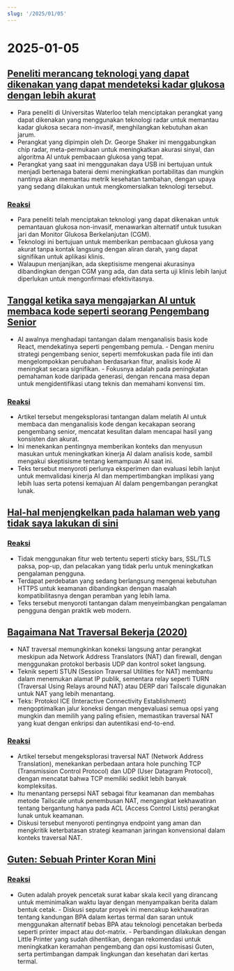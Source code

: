 ```yaml
---
slug: '/2025/01/05'
---
```


# 2025-01-05

## [Peneliti merancang teknologi yang dapat dikenakan yang dapat mendeteksi kadar glukosa dengan lebih akurat](https://uwaterloo.ca/news/media/no-more-needles-tracking-blood-sugar-your-wrist)

- Para peneliti di Universitas Waterloo telah menciptakan perangkat yang dapat dikenakan yang menggunakan teknologi radar untuk memantau kadar glukosa secara non-invasif, menghilangkan kebutuhan akan jarum.
- Perangkat yang dipimpin oleh Dr. George Shaker ini menggabungkan chip radar, meta-permukaan untuk meningkatkan akurasi sinyal, dan algoritma AI untuk pembacaan glukosa yang tepat.
- Perangkat yang saat ini menggunakan daya USB ini bertujuan untuk menjadi bertenaga baterai demi meningkatkan portabilitas dan mungkin nantinya akan memantau metrik kesehatan tambahan, dengan upaya yang sedang dilakukan untuk mengkomersialkan teknologi tersebut.

### [Reaksi](https://news.ycombinator.com/item?id=42599189)

- Para peneliti telah menciptakan teknologi yang dapat dikenakan untuk pemantauan glukosa non-invasif, menawarkan alternatif untuk tusukan jari dan Monitor Glukosa Berkelanjutan (CGM).
- Teknologi ini bertujuan untuk memberikan pembacaan glukosa yang akurat tanpa kontak langsung dengan aliran darah, yang dapat signifikan untuk aplikasi klinis.
- Walaupun menjanjikan, ada skeptisisme mengenai akurasinya dibandingkan dengan CGM yang ada, dan data serta uji klinis lebih lanjut diperlukan untuk mengonfirmasi efektivitasnya.

## [Tanggal ketika saya mengajarkan AI untuk membaca kode seperti seorang Pengembang Senior](https://nmn.gl/blog/ai-senior-developer)

- AI awalnya menghadapi tantangan dalam menganalisis basis kode React, mendekatinya seperti pengembang pemula. - Dengan meniru strategi pengembang senior, seperti memfokuskan pada file inti dan mengelompokkan perubahan berdasarkan fitur, analisis kode AI meningkat secara signifikan. - Fokusnya adalah pada peningkatan pemahaman kode daripada generasi, dengan rencana masa depan untuk mengidentifikasi utang teknis dan memahami konvensi tim.

### [Reaksi](https://news.ycombinator.com/item?id=42601847)

- Artikel tersebut mengeksplorasi tantangan dalam melatih AI untuk membaca dan menganalisis kode dengan kecakapan seorang pengembang senior, mencatat kesulitan dalam mencapai hasil yang konsisten dan akurat.
- Ini menekankan pentingnya memberikan konteks dan menyusun masukan untuk meningkatkan kinerja AI dalam analisis kode, sambil mengakui skeptisisme tentang kemampuan AI saat ini.
- Teks tersebut menyoroti perlunya eksperimen dan evaluasi lebih lanjut untuk memvalidasi kinerja AI dan mempertimbangkan implikasi yang lebih luas serta potensi kemajuan AI dalam pengembangan perangkat lunak.

## [Hal-hal menjengkelkan pada halaman web yang tidak saya lakukan di sini](http://rachelbythebay.com/w/2025/01/04/cruft/)

### [Reaksi](https://news.ycombinator.com/item?id=42599102)

- Tidak menggunakan fitur web tertentu seperti sticky bars, SSL/TLS paksa, pop-up, dan pelacakan yang tidak perlu untuk meningkatkan pengalaman pengguna.
- Terdapat perdebatan yang sedang berlangsung mengenai kebutuhan HTTPS untuk keamanan dibandingkan dengan masalah kompatibilitasnya dengan peramban yang lebih lama.
- Teks tersebut menyoroti tantangan dalam menyeimbangkan pengalaman pengguna dengan praktik web modern.

## [Bagaimana Nat Traversal Bekerja (2020)](https://tailscale.com/blog/how-nat-traversal-works)

- NAT traversal memungkinkan koneksi langsung antar perangkat meskipun ada Network Address Translators (NAT) dan firewall, dengan menggunakan protokol berbasis UDP dan kontrol soket langsung.
- Teknik seperti STUN (Session Traversal Utilities for NAT) membantu dalam menemukan alamat IP publik, sementara relay seperti TURN (Traversal Using Relays around NAT) atau DERP dari Tailscale digunakan untuk NAT yang lebih menantang.
- Teks: Protokol ICE (Interactive Connectivity Establishment) mengoptimalkan jalur koneksi dengan mengevaluasi semua opsi yang mungkin dan memilih yang paling efisien, memastikan traversal NAT yang kuat dengan enkripsi dan autentikasi end-to-end.

### [Reaksi](https://news.ycombinator.com/item?id=42600846)

- Artikel tersebut mengeksplorasi traversal NAT (Network Address Translation), menekankan perbedaan antara hole punching TCP (Transmission Control Protocol) dan UDP (User Datagram Protocol), dengan mencatat bahwa TCP memiliki sedikit lebih banyak kompleksitas.
- Itu menantang persepsi NAT sebagai fitur keamanan dan membahas metode Tailscale untuk penembusan NAT, mengangkat kekhawatiran tentang bergantung hanya pada ACL (Access Control Lists) perangkat lunak untuk keamanan.
- Diskusi tersebut menyoroti pentingnya endpoint yang aman dan mengkritik keterbatasan strategi keamanan jaringan konvensional dalam konteks traversal NAT.

## [Guten: Sebuah Printer Koran Mini](https://amanvir.com/guten)

### [Reaksi](https://news.ycombinator.com/item?id=42599599)

- Guten adalah proyek pencetak surat kabar skala kecil yang dirancang untuk meminimalkan waktu layar dengan menyampaikan berita dalam bentuk cetak. - Diskusi seputar proyek ini mencakup kekhawatiran tentang kandungan BPA dalam kertas termal dan saran untuk menggunakan alternatif bebas BPA atau teknologi pencetakan berbeda seperti printer impact atau dot-matrix. - Perbandingan dilakukan dengan Little Printer yang sudah dihentikan, dengan rekomendasi untuk meningkatkan keramahan pengembang dan opsi kustomisasi Guten, serta pertimbangan dampak lingkungan dan kesehatan dari kertas termal.

<head>
  <meta property="og:title" content="Peneliti merancang teknologi yang dapat dikenakan yang dapat mendeteksi kadar glukosa dengan lebih akurat" />
  <meta property="og:type" content="website" />
  <meta property="og:image" content="https://og.cho.sh/api/og/?title=Peneliti%20merancang%20teknologi%20yang%20dapat%20dikenakan%20yang%20dapat%20mendeteksi%20kadar%20glukosa%20dengan%20lebih%20akurat&subheading=Minggu%2C%205%20Januari%202025%3A%20Ringkasan%20Berita%20Peretas" />
</head>
